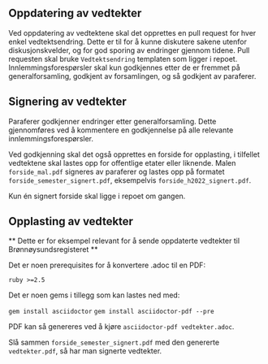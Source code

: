 ## Oppdatering av vedtekter

Ved oppdatering av vedtektene skal det opprettes en pull request for hver enkel vedtektsendring. Dette er til for å kunne diskutere sakene utenfor diskusjonskvelder, og for god sporing av endringer gjennom tidene. Pull requesten skal bruke `Vedtektsendring` templaten som ligger i repoet. Innlemmingsforespørsler skal kun godkjennes etter de er fremmet på generalforsamling, godkjent av forsamlingen, og så godkjent av paraferer.

## Signering av vedtekter

Paraferer godkjenner endringer etter generalforsamling. Dette gjennomføres ved å kommentere en godkjennelse på alle relevante innlemmingsforespørsler.

Ved godkjenning skal det også opprettes en forside for opplasting, i tilfellet vedtektene skal lastes opp for offentlige etater eller liknende. Malen `forside_mal.pdf` signeres av paraferer og lastes opp på formatet `forside_semester_signert.pdf`, eksempelvis `forside_h2022_signert.pdf`.

Kun én signert forside skal ligge i repoet om gangen.

## Opplasting av vedtekter

** Dette er for eksempel relevant for å sende oppdaterte vedtekter til Brønnøysundsregisteret **

Det er noen prerequisites for å konvertere .adoc til en PDF:

`ruby >=2.5`

Det er noen gems i tillegg som kan lastes ned med:

`gem install asciidoctor`
`gem install asciidoctor-pdf --pre`

PDF kan så genereres ved å kjøre `asciidoctor-pdf vedtekter.adoc`.

Slå sammen `forside_semester_signert.pdf` med den genererte `vedtekter.pdf`, så har man signerte vedtekter.
